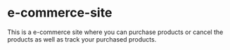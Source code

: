 # e-commerce-site
This is a e-commerce site where you can purchase products or cancel the products as well as track your purchased products.
